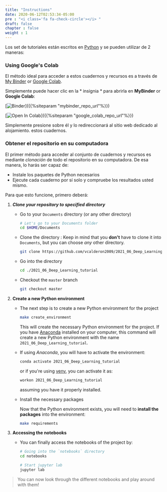 ```yaml
---
title: "Instructions"
date: 2020-06-12T02:53:34-05:00
pre : "<i class='fa fa-check-circle'></i> "
draft: false
chapter : false
weight : 1
---
```


Los set de tutoriales están escritos en [Python](https://www.python.org/)
y se pueden utilizar de 2 maneras:

### Using Google's Colab

El método ideal para acceder a estos cuadernos y recursos es a través de
[My Binder](https://mybinder.org/) or 
[Google Colab](https://colab.research.google.com/).

Simplemente puede hacer clic en la * insignia * para abrirla en **MyBinder** or
**Google Colab**:

[![Binder](https://mybinder.org/badge_logo.svg)]({{%siteparam "mybinder_repo_url"%}})

[![Open In Colab](https://colab.research.google.com/assets/colab-badge.svg)]({{%siteparam "google_colab_repo_url"%}})

Simplemente presione sobre él y lo redireccionará al sitio web dedicado al alojamiento.
estos cuadernos.

### Obtener el repositorio en su computadora

El primer método para acceder al conjunto de cuadernos y recursos es mediante
*clonación* de todo el repositorio en su computadora. De esa manera, lo harás
ser capaz de:

- Instale los paquetes de Python necesarios
- Ejecute cada cuaderno por sí solo y compruebe los resultados usted mismo.

Para que esto funcione, primero deberá:

1. ***Clone your repository to specified directory***

    - Go to your `Documents` directory (or any other directory)

        ```bash
        # Let's go to your Documents folder
        cd $HOME/Documents
        ```

    - Clone the directory : Keep in mind that you **don't** have to clone it
      into `Documents`, but you can choose *any* other directory.

        ```bash
        git clone https://github.com/vcalderon2009/2021_06_Deep_Learning_tutorial.git
        ```

    - Go into the directory

        ```bash
        cd ./2021_06_Deep_Learning_tutorial
        ```

    - Checkout the `master` branch

        ```bash
        git checkout master
        ```

2. **Create a new Python environment**
    
    - The next step is to create a new Python environment for the project

        ```bash
        make create_environment
        ```

        This will create the necessary Python environment for the project.
        If you have [Anaconda](https://www.anaconda.com/) installed on your
        computer, this command will create a new Python environment with
        the name `2021_06_Deep_Learning_tutorial`.

    - If using *Anaconda*, you will have to activate the environment:

        ```bash
        conda activate 2021_06_Deep_Learning_tutorial
        ```

        or if you're using [venv](https://docs.python.org/3/library/venv.html),
        you can activate it as:

        ```bash
        workon 2021_06_Deep_Learning_tutorial
        ```

        assuming you have it properly installed.

    - Install the necessary packages

        Now that the Python environment exists, you will need to
        **install the packages** into the environment:

        ```bash
        make requirements
        ```

3. **Accessing the notebooks**

    - You can finally access the notebooks of the project by:

        ```bash
        # Going into the `notebooks` directory
        cd notebooks

        # Start jupyter lab
        jupyter lab
        ```

> You can now look through the different notebooks and play around with them!
